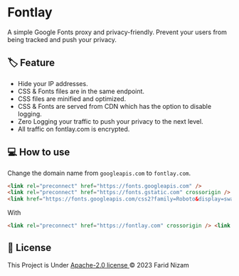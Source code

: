# Fontlay

A simple Google Fonts proxy and privacy-friendly. Prevent your users from being tracked and push your privacy.

## 🏷️ Feature

- Hide your IP addresses.
- CSS & Fonts files are in the same endpoint.
- CSS files are minified and optimized.
- CSS & Fonts are served from CDN which has the option to disable logging.
- Zero Logging your traffic to push your privacy to the next level.
- All traffic on fontlay.com is encrypted.

## 💻 How to use

Change the domain name from `googleapis.com` to `fontlay.com`.

```html
<link rel="preconnect" href="https://fonts.googleapis.com" />
<link rel="preconnect" href="https://fonts.gstatic.com" crossorigin />
<link href="https://fonts.googleapis.com/css2?family=Roboto&display=swap" rel="stylesheet" />
```

With

```html
<link rel="preconnect" href="https://fontlay.com" crossorigin /> <link rel="stylesheet" href="https://fontlay.com/css2?family=Roboto&display=swap" />
```

## 📄 License

This Project is Under [Apache-2.0 license ](LICENSE) &copy; 2023 Farid Nizam
